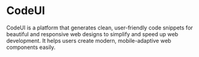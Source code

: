 # CodeUI
CodeUI is a platform that generates clean, user-friendly code snippets for beautiful and responsive web designs to simplify and speed up web development. It helps users create modern, mobile-adaptive web components easily.
